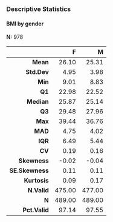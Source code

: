 ### Descriptive Statistics  
#### BMI by gender  
**N:** 978  

|          &nbsp; |      F |      M |
|----------------:|-------:|-------:|
|        **Mean** |  26.10 |  25.31 |
|     **Std.Dev** |   4.95 |   3.98 |
|         **Min** |   9.01 |   8.83 |
|          **Q1** |  22.98 |  22.52 |
|      **Median** |  25.87 |  25.14 |
|          **Q3** |  29.48 |  27.96 |
|         **Max** |  39.44 |  36.76 |
|         **MAD** |   4.75 |   4.02 |
|         **IQR** |   6.49 |   5.44 |
|          **CV** |   0.19 |   0.16 |
|    **Skewness** |  -0.02 |  -0.04 |
| **SE.Skewness** |   0.11 |   0.11 |
|    **Kurtosis** |   0.09 |   0.17 |
|     **N.Valid** | 475.00 | 477.00 |
|           **N** | 489.00 | 489.00 |
|   **Pct.Valid** |  97.14 |  97.55 |
